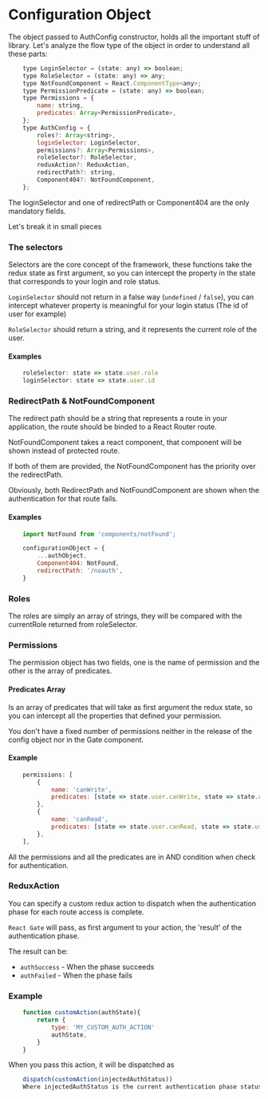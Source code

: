 # Configuration Object

The object passed to AuthConfig constructor, holds all the important stuff of library.
Let's analyze the flow type of the object in order to understand all these parts:

```js
    type LoginSelector = (state: any) => boolean;
    type RoleSelector = (state: any) => any;
    type NotFoundComponent = React.ComponentType<any>;
    type PermissionPredicate = (state: any) => boolean;
    type Permissions = {
        name: string,
        predicates: Array<PermissionPredicate>,
    };
    type AuthConfig = {
        roles?: Array<string>,
        loginSelector: LoginSelector,
        permissions?: Array<Permissions>,
        roleSelector?: RoleSelector,
        reduxAction?: ReduxAction,
        redirectPath?: string,
        Component404?: NotFoundComponent,
    };
```

The loginSelector and one of redirectPath or Component404 are the only mandatory fields.

Let's break it in small pieces

### The selectors

Selectors are the core concept of the framework, these functions take the redux state as first argument, so you can intercept the property in the state that corresponds to your login and role status.

`LoginSelector` should not return in a false way (`undefined` /  `false`), you can intercept whatever property is meaningful for your login status (The id of user for example)

`RoleSelector` should return a string, and it represents the current role of the user.

#### Examples

```js
    roleSelector: state => state.user.role
    loginSelector: state => state.user.id
```

### RedirectPath & NotFoundComponent

The redirect path should be a string that represents a route in your application, the route should be binded to a React Router route.

NotFoundComponent takes a react component, that component will be shown instead of protected route.

If both of them are provided, the NotFoundComponent has the priority over the redirectPath.

Obviously, both RedirectPath and NotFoundComponent are shown when the authentication for that route fails.

#### Examples

```js
    import NotFound from 'components/notFound';

    configurationObject = {
        ...authObject,
        Component404: NotFound,
        redirectPath: '/noauth',
    }
```
### Roles

The roles are simply an array of strings, they will be compared with the currentRole returned from roleSelector.

### Permissions

The permission object has two fields, one is the name of permission and the other is the array of predicates.

#### Predicates Array

Is an array of predicates that will take as first argument the redux state, so you can intercept all the properties that defined your permission.

You don't have a fixed number of permissions neither in the release of the config object nor in the Gate component.
#### Example

```js
    permissions: [
        {
            name: 'canWrite',
            predicates: [state => state.user.canWrite, state => state.user.canWrite2],
        },
        {
            name: 'canRead',
            predicates: [state => state.user.canRead, state => state.user.canRead2],
        },
    ],
```

All the permissions and all the predicates are in AND condition when check for authentication.

### ReduxAction

You can specify a custom redux action to dispatch when the authentication phase for each route access is complete.

`React Gate` will pass, as first argument to your action, the 'result' of the authentication phase.

The result can be:

- `authSuccess` - When the phase succeeds
- `authFailed` - When the phase fails

### Example

```js
    function customAction(authState){
        return {
            type: 'MY_CUSTOM_AUTH_ACTION'
            authState,
        }
    }
```

When you pass this action, it will be dispatched as

```js
    dispatch(customAction(injectedAuthStatus))
    Where injectedAuthStatus is the current authentication phase status.
```